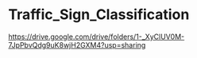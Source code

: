 # Traffic_Sign_Classification

https://drive.google.com/drive/folders/1-_XyClUV0M-7JpPbvQdg9uK8wjH2GXM4?usp=sharing
